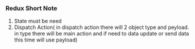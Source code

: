 ### Redux Short Note

1. State must be need
2. Dispatch Action( in dispatch action there will 2 object type and peyload. in type there will be main action and if need to data update or send data this time will use payload)
